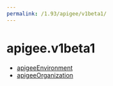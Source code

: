 ```yaml
---
permalink: /1.93/apigee/v1beta1/
---
```


# apigee.v1beta1



* [apigeeEnvironment](apigeeEnvironment.md)
* [apigeeOrganization](apigeeOrganization.md)